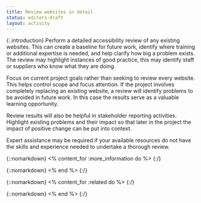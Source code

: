 ```yaml
---
title: Review websites in detail
status: editors-draft
layout: activity
---
```


{:.introduction}
Perform a detailed accessibility review of any existing websites. This can create a baseline for future work, identify where training or additional expertise is needed, and help clarify how big a problem exists. The review may highlight instances of good practice, this may identify staff or suppliers who know what they are doing.

Focus on current project goals rather than seeking to review every website. This helps control scope and focus attention. If the project involves completely replacing an existing website, a review will identify problems to be avoided in future work. In this case the results serve as a valuable learning opportunity.

Review results will also be helpful in stakeholder reporting activities. Highlight existing problems and their impact so that later in the project the impact of positive change can be put into context.

Expert assistance may be required if your available resources do not have the skills and experience needed to undertake a thorough review.

{::nomarkdown}
<% content_for :more_information do %>
{:/}

{::nomarkdown}
<% end %>
{:/}

{::nomarkdown}
<% content_for :related do %>
{:/}

{::nomarkdown}
<% end %>
{:/}
